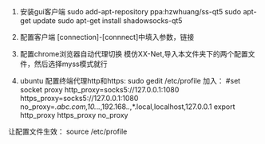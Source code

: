 1. 安装gui客户端
sudo add-apt-repository ppa:hzwhuang/ss-qt5
sudo apt-get update
sudo apt-get install shadowsocks-qt5

2. 配置客户端
[connection]-[connnect]中填入参数，链接

3. 配置chrome浏览器自动代理切换
模仿XX-Net,导入本文件夹下的两个配置文件，然后选择myss模式就行


4. ubuntu 配置终端代理http和https:
sudo gedit /etc/profile
加入：
#set socket proxy
http_proxy=socks5://127.0.0.1:1080
https_proxy=socks5://127.0.0.1:1080
no_proxy=*.abc.com,10.*.*.*,192.168.*.*,*.local,localhost,127.0.0.1
export http_proxy https_proxy no_proxy

让配置文件生效：
source /etc/profile
